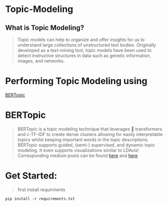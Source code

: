 # Topic-Modeling

## What is Topic Modeling?
> Topic models can help to organize and offer insights for us to understand large collections of unstructured text bodies. Originally developed as a text-mining tool, topic models have been used to detect instructive structures in data such as genetic information, images, and networks.


# Performing Topic Modeling using
[BERTopic](https://maartengr.github.io/BERTopic/index.html)

# BERTopic
> BERTopic is a topic modeling technique that leverages 🤗 transformers and c-TF-IDF to create dense clusters allowing for easily interpretable topics whilst keeping important words in the topic descriptions.
> BERTopic supports guided, (semi-) supervised, and dynamic topic modeling. It even supports visualizations similar to LDAvis!
> Corresponding medium posts can be found [here](https://towardsdatascience.com/topic-modeling-with-bert-779f7db187e6?source=friends_link&sk=0b5a470c006d1842ad4c8a3057063a99) and [here](https://towardsdatascience.com/interactive-topic-modeling-with-bertopic-1ea55e7d73d8?sk=03c2168e9e74b6bda2a1f3ed953427e4)


# Get Started:
> first install requirments
```
pip install -r requirements.txt
```

